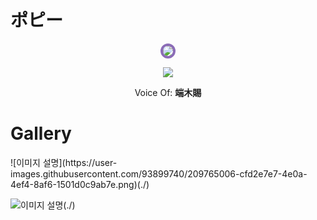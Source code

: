 
# ポピー

<p style="text-align:center;"><img src="https://user-images.githubusercontent.com/93899740/209765006-cfd2e7e7-4e0a-4ef4-8af6-1501d0c9ab7e.png" style="max-width: 200px; border-radius: 50%; border: 4px solid #8B6CB7;"></p>
<p style="text-align:center;"><img src="https://w.namu.la/s/88a8d59df8b55d73de3f2b81eba02c872ca6923c4d6cbc356792354f3cb02610d16fce3d4f89e41d49e9723c32927bdaf4ec1c12694c9843e8e0168d919d4c72821af9320471dd294062c3dd13232d6dae057738b6d421300ec4aceb937291a8b68f66c854baba011d49550e903b2f03"></p>

<p style="text-align: center;">Voice Of: <b>端木賜</b></p>

# Gallery

<div class="gallery-container">
  ![이미지 설명](https://user-images.githubusercontent.com/93899740/209765006-cfd2e7e7-4e0a-4ef4-8af6-1501d0c9ab7e.png)(./)
  
  ![이미지 설명](https://w.namu.la/s/88a8d59df8b55d73de3f2b81eba02c872ca6923c4d6cbc356792354f3cb02610d16fce3d4f89e41d49e9723c32927bdaf4ec1c12694c9843e8e0168d919d4c72821af9320471dd294062c3dd13232d6dae057738b6d421300ec4aceb937291a8b68f66c854baba011d49550e903b2f03)(./)
  
</div>
